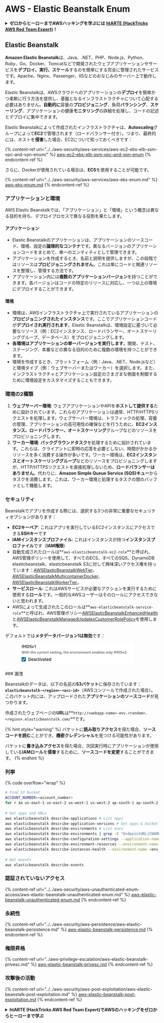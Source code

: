 # AWS - Elastic Beanstalk Enum

<details>

<summary><strong>ゼロからヒーローまでAWSハッキングを学ぶには</strong> <a href="https://training.hacktricks.xyz/courses/arte"><strong>htARTE (HackTricks AWS Red Team Expert)</strong></a><strong>！</strong></summary>

HackTricksをサポートする他の方法:

* **HackTricksにあなたの会社を広告したい**、または**HackTricksをPDFでダウンロードしたい**場合は、[**サブスクリプションプラン**](https://github.com/sponsors/carlospolop)をチェックしてください！
* [**公式PEASS & HackTricksグッズ**](https://peass.creator-spring.com)を入手する
* [**The PEASS Family**](https://opensea.io/collection/the-peass-family)を発見する、私たちの独占的な[**NFTs**](https://opensea.io/collection/the-peass-family)のコレクション
* 💬 [**Discordグループ**](https://discord.gg/hRep4RUj7f)に**参加する**か、[**テレグラムグループ**](https://t.me/peass)に参加するか、**Twitter** 🐦 [**@carlospolopm**](https://twitter.com/carlospolopm)を**フォロー**してください。
* **HackTricks**の[**GitHubリポジトリ**](https://github.com/carlospolop/hacktricks)と[**HackTricks Cloud**](https://github.com/carlospolop/hacktricks-cloud)にPRを提出して、あなたのハッキングのコツを共有してください。

</details>

## Elastic Beanstalk

**Amazon Elastic Beanstalk**は、Java、.NET、PHP、Node.js、Python、Ruby、Go、Docker、Tomcatなどで開発されたウェブアプリケーションやサービスを**デプロイ、実行、スケール**するのを簡単にする完全に管理されたサービスです。Apache、Nginx、Passenger、IISなどのおなじみのサーバー上で動作します。

Elastic Beanstalkは、AWSクラウドへのアプリケーションの**デプロイ**を簡単かつ柔軟に行う方法を提供し、基盤となるインフラストラクチャについて心配する必要はありません。**自動的に**容量の**プロビジョニング**、負荷**バランシング**、**スケーリング**、アプリケーションの健康**モニタリング**の詳細を処理し、コードの記述とデプロイに集中できます。

Elastic Beanstalkによって作成されたインフラストラクチャは、**Autoscaling**グループによって**EC2**で管理されます（ロードバランサー付き）。つまり、最終的には、ホストを**侵害**した場合、EC2について知っておくべきです：

{% content-ref url="../../aws-security/aws-services/aws-ec2-ebs-elb-ssm-vpc-and-vpn-enum/" %}
[aws-ec2-ebs-elb-ssm-vpc-and-vpn-enum](../../aws-security/aws-services/aws-ec2-ebs-elb-ssm-vpc-and-vpn-enum/)
{% endcontent-ref %}

さらに、Dockerが使用されている場合は、**ECS**を使用することが可能です。

{% content-ref url="../../aws-security/aws-services/aws-eks-enum.md" %}
[aws-eks-enum.md](../../aws-security/aws-services/aws-eks-enum.md)
{% endcontent-ref %}

### アプリケーションと環境

AWS Elastic Beanstalkでは、「アプリケーション」と「環境」という概念は異なる目的を持ち、デプロイプロセスで異なる役割を果たします。

#### アプリケーション

* Elastic Beanstalkのアプリケーションは、アプリケーションのソースコード、環境、設定の**論理的なコンテナ**です。異なるバージョンのアプリケーションコードをまとめて、単一のエンティティとして管理できます。
* アプリケーションを作成するとき、名前と説明を提供しますが、この段階ではリソースは**プロビジョニングされません**。これは単にコードと関連リソースを整理し、管理する方法です。
* アプリケーション内には**複数のアプリケーションバージョン**を持つことができます。各バージョンはコードの特定のリリースに対応し、一つ以上の環境にデプロイすることができます。

#### 環境

* 環境は、AWSインフラストラクチャ上で実行されているアプリケーションの**プロビジョニングされたインスタンス**です。ここでアプリケーションコードが**デプロイされ実行されます**。Elastic Beanstalkは、環境設定に基づいて必要なリソース（例：EC2インスタンス、ロードバランサー、オートスケーリンググループ、データベース）をプロビジョニングします。
* **各環境はアプリケーションの単一バージョンを実行します**。開発、テスト、ステージング、本番などの異なる目的のために複数の環境を持つことができます。
* 環境を作成するとき、プラットフォーム（例：Java、.NET、Node.jsなど）と環境タイプ（例：ウェブサーバーまたはワーカー）を選択します。また、インフラストラクチャとアプリケーション設定のさまざまな側面を制御するために環境設定をカスタマイズすることもできます。

### 環境の2種類

1. **ウェブサーバー環境**: ウェブアプリケーションやAPIを**ホストして提供する**ために設計されています。これらのアプリケーションは通常、HTTP/HTTPSリクエストを処理します。ウェブサーバー環境は、トラフィックの処理、容量の管理、アプリケーションの高可用性の確保などを行うために、**EC2インスタンス、ロードバランサー、オートスケーリング**グループなどのリソースをプロビジョニングします。
2. **ワーカー環境**: **バックグラウンドタスク**を処理するために設計されています。これらは、クライアントに即時の応答を必要としない、時間がかかるかリソースを多く消費する操作が多いです。ワーカー環境は、**EC2インスタンスとオートスケーリンググループ**などのリソースをプロビジョニングしますが、HTTP/HTTPSリクエストを直接処理しないため、**ロードバランサーはありません**。代わりに、**Amazon Simple Queue Service (SQS)キュー**からタスクを消費します。これは、ワーカー環境と処理するタスクの間のバッファとして機能します。

### セキュリティ

Beanstalkでアプリを作成する際には、選択する3つの非常に重要なセキュリティオプションがあります：

* **EC2キーペア**: これはアプリを実行しているEC2インスタンスにアクセスできる**SSHキー**です
* **IAMインスタンスプロファイル**: これはインスタンスが持つ**インスタンスプロファイル**です（**IAM権限**）
* 自動生成されたロールは**`aws-elasticbeanstalk-ec2-role`**と呼ばれ、AWS管理ポリシーを使用して、すべてのECS、すべてのSQS、DynamoDB elasticbeanstalk、elasticbeanstalk S3に対して興味深いアクセス権を持っています：[AWSElasticBeanstalkWebTier](https://us-east-1.console.aws.amazon.com/iam/home#/policies/arn:aws:iam::aws:policy/AWSElasticBeanstalkWebTier)、[AWSElasticBeanstalkMulticontainerDocker](https://us-east-1.console.aws.amazon.com/iam/home#/policies/arn:aws:iam::aws:policy/AWSElasticBeanstalkMulticontainerDocker)、[AWSElasticBeanstalkWorkerTier](https://us-east-1.console.aws.amazon.com/iam/home#/policies/arn:aws:iam::aws:policy/AWSElasticBeanstalkWorkerTier)。
* **サービスロール**: これはAWSサービスが必要なアクションを実行するために使用する**ロール**です。一般的なAWSユーザーはそのロールにアクセスできないと思われます。
* AWSによって生成されたこのロールは**`aws-elasticbeanstalk-service-role`**と呼ばれ、AWS管理ポリシー[AWSElasticBeanstalkEnhancedHealth](https://us-east-1.console.aws.amazon.com/iam/home#/policies/arn:aws:iam::aws:policy/service-role/AWSElasticBeanstalkEnhancedHealth)と[AWSElasticBeanstalkManagedUpdatesCustomerRolePolicy](https://us-east-1.console.aws.amazon.com/iamv2/home?region=us-east-1#/roles/details/aws-elasticbeanstalk-service-role?section=permissions)を使用します。

デフォルトでは**メタデータバージョン1は無効**です：

<figure><img src="../../../.gitbook/assets/image (18) (1) (2).png" alt=""><figcaption></figcaption></figure>
### 漏洩

Beanstalkのデータは、以下の名前の**S3バケット**に保存されています：**`elasticbeanstalk-<region>-<acc-id>`**（AWSコンソールで作成された場合）。このバケット内には、アップロードされた**アプリケーションのソースコード**が見つかります。

作成されたウェブページの**URL**は**`http://<webapp-name>-env.<random>.<region>.elasticbeanstalk.com/`**です。

{% hint style="warning" %}
バケットに**読み取りアクセス**を得た場合、**ソースコードを読む**ことができ、**機密クレデンシャル**を見つける可能性があります。

バケットに**書き込みアクセス**を得た場合、次回実行時にアプリケーションが使用している**IAMロール**を**侵害**するために、**ソースコードを変更**することができます。
{% endhint %}

### 列挙

{% code overflow="wrap" %}
```bash
# Find S3 bucket
ACCOUNT_NUMBER=<account_number>
for r in us-east-1 us-east-2 us-west-1 us-west-2 ap-south-1 ap-south-2 ap-northeast-1 ap-northeast-2 ap-northeast-3 ap-southeast-1 ap-southeast-2 ap-southeast-3 ca-central-1 eu-central-1 eu-central-2 eu-west-1 eu-west-2 eu-west-3 eu-north-1 sa-east-1 af-south-1 ap-east-1 eu-south-1 eu-south-2 me-south-1 me-central-1; do aws s3 ls elasticbeanstalk-$r-$ACCOUNT_NUMBER 2>/dev/null && echo "Found in: elasticbeanstalk-$r-$ACCOUNT_NUMBER"; done

# Get apps and URLs
aws elasticbeanstalk describe-applications # List apps
aws elasticbeanstalk describe-application-versions # Get apps & bucket name with source code
aws elasticbeanstalk describe-environments # List envs
aws elasticbeanstalk describe-environments | grep -E "EndpointURL|CNAME"
aws elasticbeanstalk describe-configuration-settings --application-name <app_name> --environment-name <env_name>
aws elasticbeanstalk describe-environment-resources --environment-name <env_name> # Get env info such as SQS used queues
aws elasticbeanstalk describe-instances-health --environment-name <env_name> # Get the instances of an environment

# Get events
aws elasticbeanstalk describe-events
```
### 認証されていないアクセス

{% content-ref url="../../aws-security/aws-unauthenticated-enum-access/aws-elastic-beanstalk-unauthenticated-enum.md" %}
[aws-elastic-beanstalk-unauthenticated-enum.md](../../aws-security/aws-unauthenticated-enum-access/aws-elastic-beanstalk-unauthenticated-enum.md)
{% endcontent-ref %}

### 永続性

{% content-ref url="../../aws-security/aws-persistence/aws-elastic-beanstalk-persistence.md" %}
[aws-elastic-beanstalk-persistence.md](../../aws-security/aws-persistence/aws-elastic-beanstalk-persistence.md)
{% endcontent-ref %}

### 権限昇格

{% content-ref url="../aws-privilege-escalation/aws-elastic-beanstalk-privesc.md" %}
[aws-elastic-beanstalk-privesc.md](../aws-privilege-escalation/aws-elastic-beanstalk-privesc.md)
{% endcontent-ref %}

### 攻撃後の活動

{% content-ref url="../../aws-security/aws-post-exploitation/aws-elastic-beanstalk-post-exploitation.md" %}
[aws-elastic-beanstalk-post-exploitation.md](../../aws-security/aws-post-exploitation/aws-elastic-beanstalk-post-exploitation.md)
{% endcontent-ref %}

<details>

<summary><strong>htARTE (HackTricks AWS Red Team Expert)でAWSのハッキングをゼロからヒーローまで学ぶ</strong></summary>

HackTricksをサポートする他の方法:

* **HackTricksにあなたの会社を広告したい**、または**HackTricksをPDFでダウンロードしたい**場合は、[**サブスクリプションプラン**](https://github.com/sponsors/carlospolop)をチェックしてください！
* [**公式のPEASS & HackTricksグッズ**](https://peass.creator-spring.com)を手に入れる
* [**The PEASS Family**](https://opensea.io/collection/the-peass-family)を発見する、私たちの独占的な[**NFTs**](https://opensea.io/collection/the-peass-family)のコレクション
* 💬 [**Discordグループ**](https://discord.gg/hRep4RUj7f)に**参加する**か、[**テレグラムグループ**](https://t.me/peass)に参加する、または**Twitter** 🐦 [**@carlospolopm**](https://twitter.com/carlospolopm)で**フォローする**。
* [**HackTricks**](https://github.com/carlospolop/hacktricks)と[**HackTricks Cloud**](https://github.com/carlospolop/hacktricks-cloud)のgithubリポジトリにPRを提出して、あなたのハッキングのコツを**共有する**。

</details>
